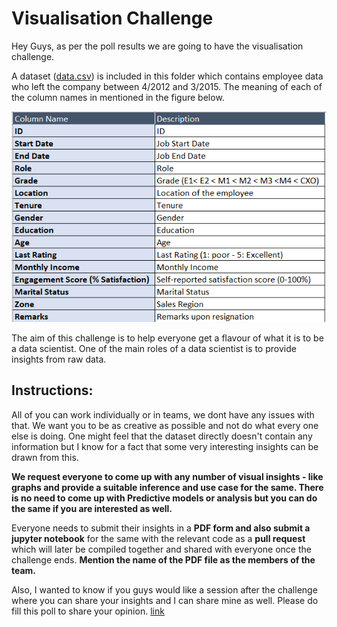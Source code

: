 # Visualisation Challenge

Hey Guys, as per the poll results we are going to have the visualisation challenge.

A dataset ([data.csv](./data.csv)) is included in this folder which contains employee data who left the company between 4/2012 and 3/2015. The meaning of each of the column names in mentioned in the figure below.

![figure](./labels.png)

The aim of this challenge is to help everyone get a flavour of what it is to be a data scientist. One of the main roles of a data scientist is to provide insights from raw data.


## Instructions:

All of you can work individually or in teams, we dont have any issues with that. We want you to be as creative as possible and not do what every one else is doing. One might feel that the dataset directly doesn't contain any information but I know for a fact that some very interesting insights can be drawn from this. 

**We request everyone to come up with any number of visual insights - like graphs and provide a suitable inference and use case for the same. There is no need to come up with Predictive models or analysis but you can do the same if you are interested as well.** 

Everyone needs to submit their insights in a **PDF form and also submit a jupyter notebook** for the same with the relevant code as a **pull request** which will later be compiled together and shared with everyone once the challenge ends. **Mention the name of the PDF file as the members of the team.**

Also, I wanted to know if you guys would like a session after the challenge where you can share your insights and I can share mine as well. Please do fill this poll to share your opinion. [link](https://forms.gle/i49dbDvE5nJjyCi56)